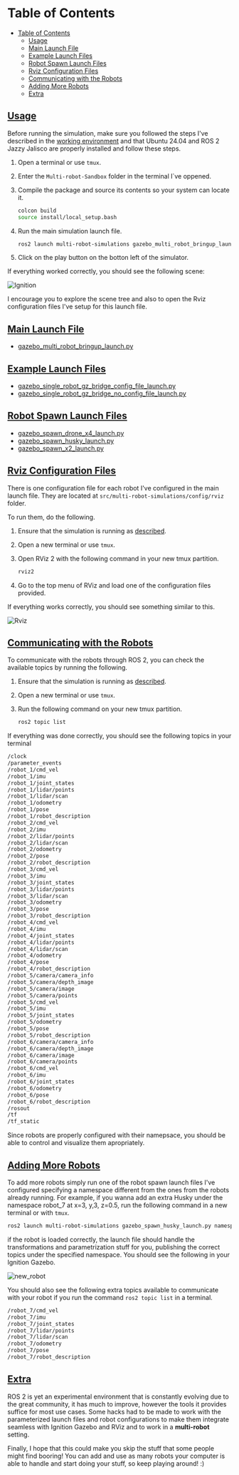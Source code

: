# Table of Contents

- [Table of Contents](#table-of-contents)
  - [Usage](#usage)
  - [Main Launch File](#main-launch-file)
  - [Example Launch Files](#example-launch-files)
  - [Robot Spawn Launch Files](#robot-spawn-launch-files)
  - [Rviz Configuration Files](#rviz-configuration-files)
  - [Communicating with the Robots](#communicating-with-the-robots)
  - [Adding More Robots](#adding-more-robots)
  - [Extra](#extra)

## [Usage](#usage)

Before running the simulation, make sure you followed the steps I've described in the [working environment](working_environment.md) and that Ubuntu 24.04 and ROS 2 Jazzy Jalisco are properly installed and follow these steps.

1. Open a terminal or use ```tmux```.
2. Enter the ```Multi-robot-Sandbox``` folder in the terminal I`ve oppened.
3. Compile the package and source its contents so your system can locate it.

    ```bash
    colcon build
    source install/local_setup.bash
    ```

4. Run the main simulation launch file.

    ```bash
    ros2 launch multi-robot-simulations gazebo_multi_robot_bringup_launch.py
    ```

5. Click on the play button on the botton left of the simulator.

If everything worked correctly, you should see the following scene:

![Ignition](images/ign.jpg)

I encourage you to explore the scene tree and also to open the Rviz configuration files I've setup for this launch file.

## [Main Launch File](#main-launch-file)

- [gazebo_multi_robot_bringup_launch.py](../src/multi-robot-simulations/launch/gazebo_multi_robot_bringup_launch.py)

## [Example Launch Files](#example-launch-files)

- [gazebo_single_robot_gz_bridge_config_file_launch.py](../src/multi-robot-simulations/launch/gazebo_single_robot_gz_bridge_config_file_launch.py)
- [gazebo_single_robot_gz_bridge_no_config_file_launch.py](../src/multi-robot-simulations/launch/gazebo_single_robot_gz_bridge_no_config_file_launch.py)

## [Robot Spawn Launch Files](#robot-spawn-launch-files)

- [gazebo_spawn_drone_x4_launch.py](../src/multi-robot-simulations/launch/gazebo_spawn_drone_x4_launch.py)
- [gazebo_spawn_husky_launch.py](../src/multi-robot-simulations/launch/gazebo_spawn_husky_launch.py)
- [gazebo_spawn_x2_launch.py](../src/multi-robot-simulations/launch/gazebo_spawn_x2_launch.py)

## [Rviz Configuration Files](#rviz-configuration-files)

There is one configuration file for each robot I've configured in the main launch file. They are located at ```src/multi-robot-simulations/config/rviz``` folder.

To run them, do the following.

1. Ensure that the simulation is running as [described](#usage).
2. Open a new terminal or use ```tmux```.
3. Open RViz 2 with the following command in your new tmux partition.

    ```bash
    rviz2
    ```

4. Go to the top menu of RViz and load one of the configuration files provided.

If everything works correctly, you should see something similar to this.

![Rviz](images/rviz.png "Rviz")

## [Communicating with the Robots](#communicating-with-the-robots)

To communicate with the robots through ROS 2, you can check the available topics by running the following.

1. Ensure that the simulation is running as [described](#usage).
2. Open a new terminal or use ```tmux```.
3. Run the following command on your new tmux partition.

    ```bash
    ros2 topic list
    ```

If everything was done correctly, you should see the following topics in your terminal

```bash
/clock
/parameter_events
/robot_1/cmd_vel
/robot_1/imu
/robot_1/joint_states
/robot_1/lidar/points
/robot_1/lidar/scan
/robot_1/odometry
/robot_1/pose
/robot_1/robot_description
/robot_2/cmd_vel
/robot_2/imu
/robot_2/lidar/points
/robot_2/lidar/scan
/robot_2/odometry
/robot_2/pose
/robot_2/robot_description
/robot_3/cmd_vel
/robot_3/imu
/robot_3/joint_states
/robot_3/lidar/points
/robot_3/lidar/scan
/robot_3/odometry
/robot_3/pose
/robot_3/robot_description
/robot_4/cmd_vel
/robot_4/imu
/robot_4/joint_states
/robot_4/lidar/points
/robot_4/lidar/scan
/robot_4/odometry
/robot_4/pose
/robot_4/robot_description
/robot_5/camera/camera_info
/robot_5/camera/depth_image
/robot_5/camera/image
/robot_5/camera/points
/robot_5/cmd_vel
/robot_5/imu
/robot_5/joint_states
/robot_5/odometry
/robot_5/pose
/robot_5/robot_description
/robot_6/camera/camera_info
/robot_6/camera/depth_image
/robot_6/camera/image
/robot_6/camera/points
/robot_6/cmd_vel
/robot_6/imu
/robot_6/joint_states
/robot_6/odometry
/robot_6/pose
/robot_6/robot_description
/rosout
/tf
/tf_static
```

Since robots are properly configured with their namepsace, you should be able to control and visualize them apropriately.

## [Adding More Robots](#adding-more-robots)

To add more robots simply run one of the robot spawn launch files I've configured specifying a namespace different from the ones from the robots already running. For example, if you wanna add an extra Husky under the namespace robot_7 at x=3, y,3, z=0.5, run the following command in a new terminal or with ```tmux```.

```bash
ros2 launch multi-robot-simulations gazebo_spawn_husky_launch.py namespace:=robot_7 x:=3.0 y:=3.0 z:=0.5
```

if the robot is loaded correctly, the launch file should handle the transformations and parametrization stuff for you, publishing the correct topics under the specified namespace. You should see the following in your Ignition Gazebo.

![new_robot](images/new_robot.png "New robot")

You should also see the following extra topics available to communicate with your robot if you run the command ```ros2 topic list``` in a terminal.

```bash
/robot_7/cmd_vel
/robot_7/imu
/robot_7/joint_states
/robot_7/lidar/points
/robot_7/lidar/scan
/robot_7/odometry
/robot_7/pose
/robot_7/robot_description
```

## [Extra](#extra)

ROS 2 is yet an experimental environment that is constantly evolving due to the great community, it has much to improve, however the tools it provides suffice for most use cases. Some hacks had to be made to work with the parameterized launch files and robot configurations to make them integrate seamless with Ignition Gazebo and RViz and to work in a **multi-robot** setting. 

Finally, I hope that this could make you skip the stuff that some people might find booring! You can add and use as many robots your computer is able to handle and start doing your stuff, so keep playing around! :)
